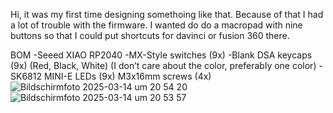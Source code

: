 Hi, it was my first time designing somethoing like that. Because of that I had a lot of trouble with the firmware.
I wanted do do a macropad with nine buttons so that I could put shortcuts for davinci or fusion 360 there.

BOM
-Seeed XIAO RP2040
-MX-Style switches (9x)
-Blank DSA keycaps (9x) (Red, Black, White) (I don’t care about the color, preferably one color) 
-SK6812 MINI-E LEDs (9x)
M3x16mm screws (4x)
![Bildschirmfoto 2025-03-14 um 20 54 20](https://github.com/user-attachments/assets/330fcebd-0eb7-4c87-82f1-9b83a2b4d6b8)
![Bildschirmfoto 2025-03-14 um 20 53 57](https://github.com/user-attachments/assets/dba390b2-6009-4a6b-9dfe-9eb1a53036b1)
